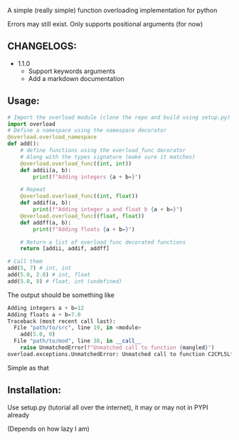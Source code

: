 A simple (really simple) function overloading implementation for python

Errors may still exist. Only supports positional arguments (for now)

## CHANGELOGS: 
- 1.1.0
    - Support keywords arguments
    - Add a markdown documentation

## Usage:

```py
# Import the overload module (clone the repo and build using setup.py)
import overload
# Define a namespace using the namespace decorator
@overload.overload_namespace
def add():
    # define functions using the overload_func decorator
    # Along with the types signature (make sure it matches)
    @overload.overload_func((int, int))
    def addii(a, b):
        print(f"Adding integers {a + b=}")

    # Repeat
    @overload.overload_func((int, float))
    def addif(a, b):
        print(f"Adding integer a and float b {a + b=}")
    @overload.overload_func((float, float))
    def addff(a, b):
        print(f"Adding floats {a + b=}")

    # Return a list of overload_func decorated functions
    return [addii, addif, addff]

# Call them
add(5, 7) # int, int
add(5.0, 2.0) # int, float
add(5.0, 9) # float, int (undefined)
```

The output should be something like

```py
Adding integers a + b=12
Adding floats a + b=7.0
Traceback (most recent call last):
  File "path/to/src", line 19, in <module>
    add(5.0, 9)
  File "path/to/mod", line 38, in __call__
    raise UnmatchedError(f"Unmatched call to function {mangled}")
overload.exceptions.UnmatchedError: Unmatched call to function C2CPL5LfloatPPL3LintP
```

Simple as that

## Installation:

Use setup.py (tutorial all over the internet), it may or may not in PYPI already

(Depends on how lazy I am)
